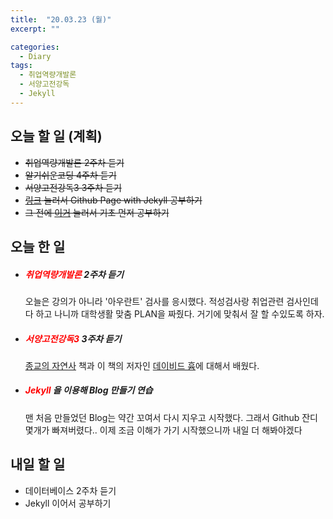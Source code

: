 ```yaml
---
title:  "20.03.23 (월)"
excerpt: ""

categories:
  - Diary
tags:
  - 취업역량개발론
  - 서양고전강독
  - Jekyll
---
```


## 오늘 할 일 (계획)

- ~~취업역량개발론 2주차 듣기~~
- ~~알기쉬운코딩 4주차 듣기~~
- ~~서양고전강독3 3주차 듣기~~
- ~~[링크](https://devinlife.com/howto/) 눌러서 Github Page with Jekyll 공부하기~~
- ~~그 전에 [이거](https://nolboo.kim/blog/2013/10/15/free-blog-with-github-jekyll/) 눌러서 기초 먼저 공부하기~~

## 오늘 한 일

- ##### <span style="color: red">취업역량개발론</span> 2주차 듣기

  오늘은 강의가 아니라 '아우란트' 검사를 응시했다. 적성검사랑 취업관련 검사인데  다 하고 나니까 대학생활 맞춤 PLAN을 짜줬다. 거기에 맞춰서 잘 할 수있도록 하자.

- ##### <span style="color: red">서양고전강독3</span> 3주차 듣기

  [종교의 자연사](https://blog.naver.com/opinion100/54210736) 책과 이 책의 저자인 [데이비드 흄](https://terms.naver.com/entry.nhn?docId=1156371&cid=40942&categoryId=40343)에 대해서 배웠다.

- ##### <span style="color: red">Jekyll</span> 을 이용해 Blog 만들기 연습

  맨 처음 만들었던 Blog는 약간 꼬여서 다시 지우고 시작했다. 그래서 Github 잔디 몇개가 빠져버렸다.. 이제 조금 이해가 가기 시작했으니까 내일 더 해봐야겠다

## 내일 할 일

- 데이터베이스 2주차 듣기
- Jekyll 이어서 공부하기

